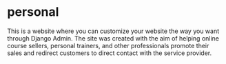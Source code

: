 # personal
This is a website where you can customize your website the way you want through Django Admin. The site was created with the aim of helping online course sellers, personal trainers, and other professionals promote their sales and redirect customers to direct contact with the service provider. 
